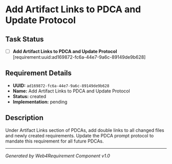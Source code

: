# Add Artifact Links to PDCA and Update Protocol

## Task Status
- [ ] **Add Artifact Links to PDCA and Update Protocol** [requirement:uuid:ad169872-fc6a-44e7-9a6c-89149de9b628]

## Requirement Details

- **UUID:** `ad169872-fc6a-44e7-9a6c-89149de9b628`
- **Name:** Add Artifact Links to PDCA and Update Protocol
- **Status:** created
- **Implementation:** pending

## Description

Under Artifact Links section of PDCAs, add double links to all changed files and newly created requirements. Update the PDCA prompt protocol to mandate this requirement for all future PDCAs.

---

*Generated by Web4Requirement Component v1.0*